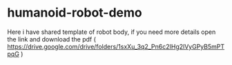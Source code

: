 # humanoid-robot-demo

Here i have shared template of robot body, if you need more details open the link and download the pdf ( https://drive.google.com/drive/folders/1sxXu_3q2_Pn6c2IHg2lVyGPyB5mPTpqG )
